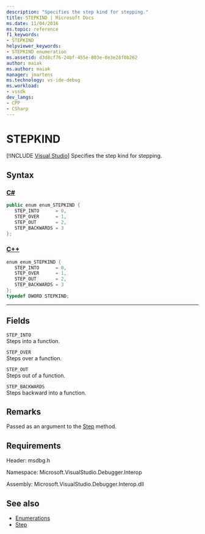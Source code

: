 ```yaml
---
description: "Specifies the step kind for stepping."
title: STEPKIND | Microsoft Docs
ms.date: 11/04/2016
ms.topic: reference
f1_keywords:
- STEPKIND
helpviewer_keywords:
- STEPKIND enumeration
ms.assetid: d3d8cf76-24bf-455e-803e-0e3e28f0b262
author: maiak
ms.author: maiak
manager: jmartens
ms.technology: vs-ide-debug
ms.workload:
- vssdk
dev_langs:
- CPP
- CSharp
---
```

# STEPKIND

 [!INCLUDE [Visual Studio](~/includes/applies-to-version/vs-windows-only.md)]
Specifies the step kind for stepping.

## Syntax

### [C#](#tab/csharp)
```csharp
public enum enum_STEPKIND { 
   STEP_INTO      = 0,
   STEP_OVER      = 1,
   STEP_OUT       = 2,
   STEP_BACKWARDS = 3
};
```
### [C++](#tab/cpp)
```cpp
enum enum_STEPKIND { 
   STEP_INTO      = 0,
   STEP_OVER      = 1,
   STEP_OUT       = 2,
   STEP_BACKWARDS = 3
};
typedef DWORD STEPKIND;
```
---

## Fields
 `STEP_INTO`\
 Steps into a function.

 `STEP_OVER`\
 Steps over a function.

 `STEP_OUT`\
 Steps out of a function.

 `STEP_BACKWARDS`\
 Steps backward into a function.

## Remarks
 Passed as an argument to the [Step](../../../extensibility/debugger/reference/idebugprocess3-step.md) method.

## Requirements
 Header: msdbg.h

 Namespace: Microsoft.VisualStudio.Debugger.Interop

 Assembly: Microsoft.VisualStudio.Debugger.Interop.dll

## See also
- [Enumerations](../../../extensibility/debugger/reference/enumerations-visual-studio-debugging.md)
- [Step](../../../extensibility/debugger/reference/idebugprocess3-step.md)
